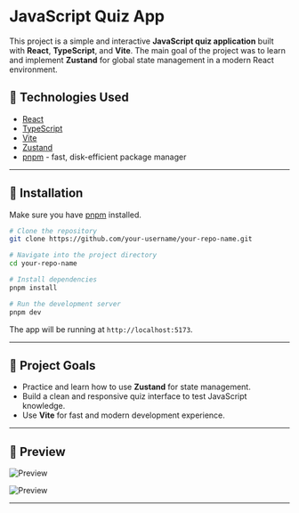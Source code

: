 
# JavaScript Quiz App

This project is a simple and interactive **JavaScript quiz application** built with **React**, **TypeScript**, and **Vite**. The main goal of the project was to learn and implement **Zustand** for global state management in a modern React environment.

## 🧠 Technologies Used

- [React](https://reactjs.org/)
- [TypeScript](https://www.typescriptlang.org/)
- [Vite](https://vitejs.dev/)
- [Zustand](https://zustand-demo.pmnd.rs/)
- [pnpm](https://pnpm.io/) - fast, disk-efficient package manager

---

## 🚀 Installation

Make sure you have [pnpm](https://pnpm.io/installation) installed.

```bash
# Clone the repository
git clone https://github.com/your-username/your-repo-name.git

# Navigate into the project directory
cd your-repo-name

# Install dependencies
pnpm install

# Run the development server
pnpm dev
````

The app will be running at `http://localhost:5173`.

---

## 🎯 Project Goals

* Practice and learn how to use **Zustand** for state management.
* Build a clean and responsive quiz interface to test JavaScript knowledge.
* Use **Vite** for fast and modern development experience.

---

## 📸 Preview

![Preview](https://imgur.com/a/OxYqF3u)

![Preview](https://imgur.com/a/iMbMqvd)


---


